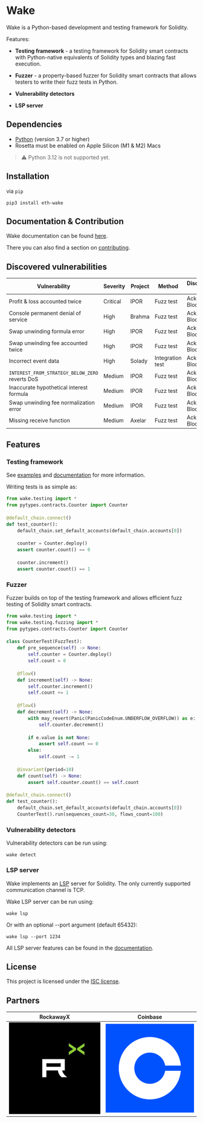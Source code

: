 # Wake

Wake is a Python-based development and testing framework for Solidity.

Features:

- **Testing framework** - a testing framework for Solidity smart contracts with Python-native equivalents of Solidity types and blazing fast execution.

- **Fuzzer** - a property-based fuzzer for Solidity smart contracts that allows testers to write their fuzz tests in Python.

- **Vulnerability detectors**

- **LSP server**

## Dependencies

- [Python](https://www.python.org/downloads/release/python-3910/) (version 3.7 or higher)
- Rosetta must be enabled on Apple Silicon (M1 & M2) Macs

> :warning: Python 3.12 is not supported yet.

## Installation

via `pip`

```shell
pip3 install eth-wake
```

## Documentation & Contribution

Wake documentation can be found [here](https://ackeeblockchain.com/wake/docs/latest).

There you can also find a section on [contributing](https://ackeeblockchain.com/wake/docs/latest/contributing/).

## Discovered vulnerabilities

| Vulnerability                                   | Severity | Project | Method           | Discovered by    | Resources                                                                                                                                                                                                              |
|-------------------------------------------------|----------|---------|------------------|------------------|------------------------------------------------------------------------------------------------------------------------------------------------------------------------------------------------------------------------|
| Profit & loss accounted twice                   | Critical | IPOR    | Fuzz test        | Ackee Blockchain | [Wake tests](https://github.com/Ackee-Blockchain/tests-ipor/blob/main/tests/test_fuzz.py)                                                                                                                              |
| Console permanent denial of service             | High     | Brahma  | Fuzz test        | Ackee Blockchain | [Report](https://github.com/Ackee-Blockchain/public-audit-reports/blob/master/2023/ackee-blockchain-brahma-console-v2-report.pdf)                                                                                      |
| Swap unwinding formula error                    | High     | IPOR    | Fuzz test        | Ackee Blockchain | [Wake tests](https://github.com/Ackee-Blockchain/tests-ipor/blob/main/tests/test_fuzz.py)                                                                                                                              |
| Swap unwinding fee accounted twice              | High     | IPOR    | Fuzz test        | Ackee Blockchain | [Wake tests](https://github.com/Ackee-Blockchain/tests-ipor/blob/main/tests/test_fuzz.py)                                                                                                                              |
| Incorrect event data                            | High     | Solady  | Integration test | Ackee Blockchain | [Report](https://github.com/Ackee-Blockchain/public-audit-reports/blob/master/2023/ackee-blockchain-solady-report.pdf), [Wake tests](https://github.com/Ackee-Blockchain/tests-solady/blob/main/tests/test_erc1155.py) |
| `INTEREST_FROM_STRATEGY_BELOW_ZERO` reverts DoS | Medium   | IPOR    | Fuzz test        | Ackee Blockchain | [Wake tests](https://github.com/Ackee-Blockchain/tests-ipor/blob/main/tests/test_fuzz.py)                                                                                                                              |
| Inaccurate hypothetical interest formula        | Medium   | IPOR    | Fuzz test        | Ackee Blockchain | [Wake tests](https://github.com/Ackee-Blockchain/tests-ipor/blob/main/tests/test_fuzz.py)                                                                                                                              |
| Swap unwinding fee normalization error          | Medium   | IPOR    | Fuzz test        | Ackee Blockchain | [Wake tests](https://github.com/Ackee-Blockchain/tests-ipor/blob/main/tests/test_fuzz.py)                                                                                                                              |
| Missing receive function                        | Medium   | Axelar  | Fuzz test        | Ackee Blockchain | [Wake tests](https://github.com/Ackee-Blockchain/tests-axelar-interchain-governance-executor/blob/main/tests/test_fuzz.py)                                                                                             |

## Features

### Testing framework

See [examples](examples) and [documentation](https://ackeeblockchain.com/wake/docs/latest/testing-framework/overview) for more information.

Writing tests is as simple as:

```python
from wake.testing import *
from pytypes.contracts.Counter import Counter

@default_chain.connect()
def test_counter():
    default_chain.set_default_accounts(default_chain.accounts[0])

    counter = Counter.deploy()
    assert counter.count() == 0

    counter.increment()
    assert counter.count() == 1
```

### Fuzzer

Fuzzer builds on top of the testing framework and allows efficient fuzz testing of Solidity smart contracts.

```python
from wake.testing import *
from wake.testing.fuzzing import *
from pytypes.contracts.Counter import Counter

class CounterTest(FuzzTest):
    def pre_sequence(self) -> None:
        self.counter = Counter.deploy()
        self.count = 0

    @flow()
    def increment(self) -> None:
        self.counter.increment()
        self.count += 1

    @flow()
    def decrement(self) -> None:
        with may_revert(Panic(PanicCodeEnum.UNDERFLOW_OVERFLOW)) as e:
            self.counter.decrement()

        if e.value is not None:
            assert self.count == 0
        else:
            self.count -= 1

    @invariant(period=10)
    def count(self) -> None:
        assert self.counter.count() == self.count

@default_chain.connect()
def test_counter():
    default_chain.set_default_accounts(default_chain.accounts[0])
    CounterTest().run(sequences_count=30, flows_count=100)
```

### Vulnerability detectors

Vulnerability detectors can be run using:
```shell
wake detect
```

### LSP server

Wake implements an [LSP](https://microsoft.github.io/language-server-protocol/) server for Solidity. The only currently supported communication channel is TCP.

Wake LSP server can be run using:

```shell
wake lsp
```

Or with an optional --port argument (default 65432):

```shell
wake lsp --port 1234
```

All LSP server features can be found in the [documentation](https://ackeeblockchain.com/wake/docs/latest/language-server/).

## License

This project is licensed under the [ISC license](https://github.com/Ackee-Blockchain/wake/blob/main/LICENSE).

## Partners

RockawayX             |  Coinbase
:-------------------------:|:-------------------------:
[![](https://github.com/Ackee-Blockchain/wake/blob/main/images/rockawayx.jpg?raw=true)](https://rockawayx.com/)  |  [![](https://github.com/Ackee-Blockchain/wake/blob/main/images/coinbase.png?raw=true)](https://www.coinbase.com/)






